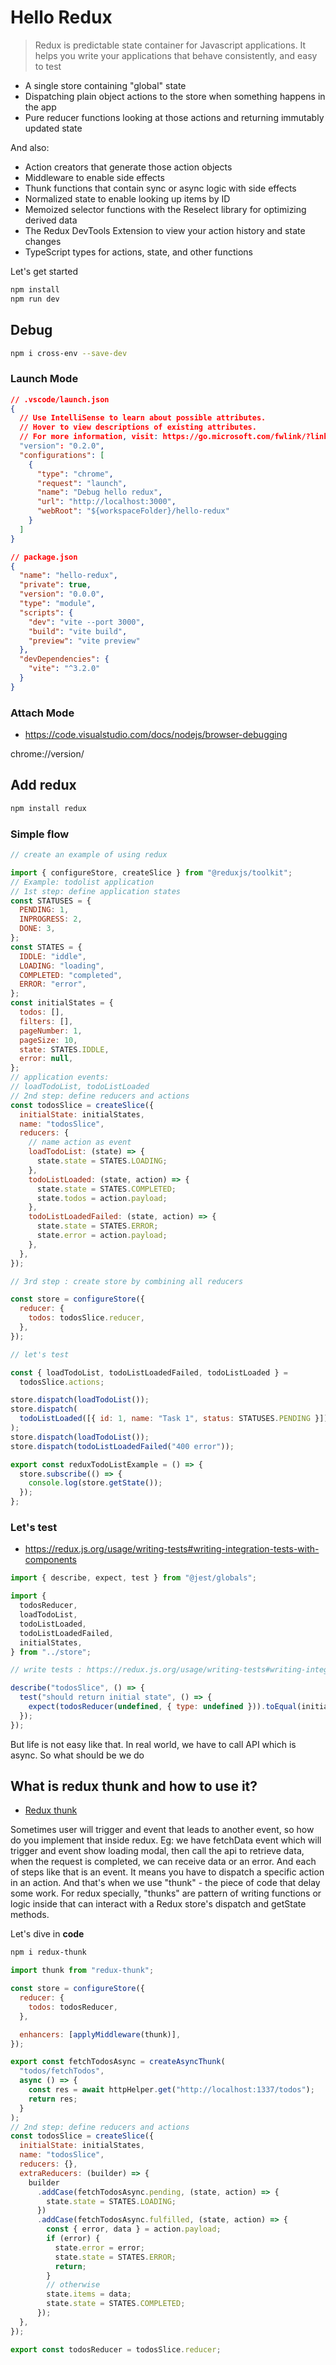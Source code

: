 # Hello Redux

> Redux is predictable state container for Javascript applications. It helps you write your applications that behave consistently, and easy to test

- A single store containing "global" state
- Dispatching plain object actions to the store when something happens in the app
- Pure reducer functions looking at those actions and returning immutably updated state

And also:

- Action creators that generate those action objects
- Middleware to enable side effects
- Thunk functions that contain sync or async logic with side effects
- Normalized state to enable looking up items by ID
- Memoized selector functions with the Reselect library for optimizing derived data
- The Redux DevTools Extension to view your action history and state changes
- TypeScript types for actions, state, and other functions

Let's get started

```bash
npm install
npm run dev
```

## Debug

```bash
npm i cross-env --save-dev
```

### Launch Mode

```json
// .vscode/launch.json
{
  // Use IntelliSense to learn about possible attributes.
  // Hover to view descriptions of existing attributes.
  // For more information, visit: https://go.microsoft.com/fwlink/?linkid=830387
  "version": "0.2.0",
  "configurations": [
    {
      "type": "chrome",
      "request": "launch",
      "name": "Debug hello redux",
      "url": "http://localhost:3000",
      "webRoot": "${workspaceFolder}/hello-redux"
    }
  ]
}

// package.json
{
  "name": "hello-redux",
  "private": true,
  "version": "0.0.0",
  "type": "module",
  "scripts": {
    "dev": "vite --port 3000",
    "build": "vite build",
    "preview": "vite preview"
  },
  "devDependencies": {
    "vite": "^3.2.0"
  }
}

```

### Attach Mode

- https://code.visualstudio.com/docs/nodejs/browser-debugging

chrome://version/

## Add redux

```bash
npm install redux
```

### Simple flow

```js
// create an example of using redux

import { configureStore, createSlice } from "@reduxjs/toolkit";
// Example: todolist application
// 1st step: define application states
const STATUSES = {
  PENDING: 1,
  INPROGRESS: 2,
  DONE: 3,
};
const STATES = {
  IDDLE: "iddle",
  LOADING: "loading",
  COMPLETED: "completed",
  ERROR: "error",
};
const initialStates = {
  todos: [],
  filters: [],
  pageNumber: 1,
  pageSize: 10,
  state: STATES.IDDLE,
  error: null,
};
// application events:
// loadTodoList, todoListLoaded
// 2nd step: define reducers and actions
const todosSlice = createSlice({
  initialState: initialStates,
  name: "todosSlice",
  reducers: {
    // name action as event
    loadTodoList: (state) => {
      state.state = STATES.LOADING;
    },
    todoListLoaded: (state, action) => {
      state.state = STATES.COMPLETED;
      state.todos = action.payload;
    },
    todoListLoadedFailed: (state, action) => {
      state.state = STATES.ERROR;
      state.error = action.payload;
    },
  },
});

// 3rd step : create store by combining all reducers

const store = configureStore({
  reducer: {
    todos: todosSlice.reducer,
  },
});

// let's test

const { loadTodoList, todoListLoadedFailed, todoListLoaded } =
  todosSlice.actions;

store.dispatch(loadTodoList());
store.dispatch(
  todoListLoaded([{ id: 1, name: "Task 1", status: STATUSES.PENDING }])
);
store.dispatch(loadTodoList());
store.dispatch(todoListLoadedFailed("400 error"));

export const reduxTodoListExample = () => {
  store.subscribe(() => {
    console.log(store.getState());
  });
};
```

### Let's test

- https://redux.js.org/usage/writing-tests#writing-integration-tests-with-components

```js
import { describe, expect, test } from "@jest/globals";

import {
  todosReducer,
  loadTodoList,
  todoListLoaded,
  todoListLoadedFailed,
  initialStates,
} from "../store";

// write tests : https://redux.js.org/usage/writing-tests#writing-integration-tests-with-components

describe("todosSlice", () => {
  test("should return initial state", () => {
    expect(todosReducer(undefined, { type: undefined })).toEqual(initialStates);
  });
});
```

But life is not easy like that. In real world, we have to call API which is async.
So what should be we do

## What is redux thunk and how to use it?

- [Redux thunk](https://github.com/reduxjs/redux-thunk)

Sometimes user will trigger and event that leads to another event, so how do you implement that inside redux. Eg: we have fetchData event which will trigger and event show loading modal, then call the api to retrieve data, when the request is completed, we can receive data or an error.
And each of steps like that is an event.
It means you have to dispatch a specific action in an action.
And that's when we use "thunk" - the piece of code that delay some work.
For redux specially, "thunks" are pattern of writing functions or logic inside that can interact with a Redux store's dispatch and getState methods.

Let's dive in **code**

```bash
npm i redux-thunk
```

```js
import thunk from "redux-thunk";

const store = configureStore({
  reducer: {
    todos: todosReducer,
  },

  enhancers: [applyMiddleware(thunk)],
});

export const fetchTodosAsync = createAsyncThunk(
  "todos/fetchTodos",
  async () => {
    const res = await httpHelper.get("http://localhost:1337/todos");
    return res;
  }
);
// 2nd step: define reducers and actions
const todosSlice = createSlice({
  initialState: initialStates,
  name: "todosSlice",
  reducers: {},
  extraReducers: (builder) => {
    builder
      .addCase(fetchTodosAsync.pending, (state, action) => {
        state.state = STATES.LOADING;
      })
      .addCase(fetchTodosAsync.fulfilled, (state, action) => {
        const { error, data } = action.payload;
        if (error) {
          state.error = error;
          state.state = STATES.ERROR;
          return;
        }
        // otherwise
        state.items = data;
        state.state = STATES.COMPLETED;
      });
  },
});

export const todosReducer = todosSlice.reducer;
```
